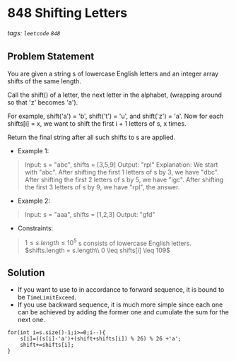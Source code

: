 # 848 Shifting Letters
###### tags: `leetcode` `848`
## Problem Statement
You are given a string s of lowercase English letters and an integer array shifts of the same length.

Call the shift() of a letter, the next letter in the alphabet, (wrapping around so that 'z' becomes 'a').

For example, shift('a') = 'b', shift('t') = 'u', and shift('z') = 'a'.
Now for each shifts[i] = x, we want to shift the first i + 1 letters of s, x times.

Return the final string after all such shifts to s are applied.
- Example 1:

> Input: s = "abc", shifts = [3,5,9]
Output: "rpl"
Explanation: We start with "abc".
After shifting the first 1 letters of s by 3, we have "dbc".
After shifting the first 2 letters of s by 5, we have "igc".
After shifting the first 3 letters of s by 9, we have "rpl", the answer.
- Example 2:

> Input: s = "aaa", shifts = [1,2,3]
Output: "gfd"
- Constraints:
> $1 \leq s.length \leq 10^5$
s consists of lowercase English letters.
$shifts.length = s.length\\
0 \leq shifts[i] \leq 109$
## Solution
- If you want to use to in accordance to forward sequence, it is bound to be ```TimeLimitExceed```.
- If you use backward sequence, it is much more simple since each one can be achieved by adding the former one and cumulate the sum for the next one.
```cpp=
for(int i=s.size()-1;i>=0;i--){
    s[i]=((s[i]-'a')+(shift+shifts[i]) % 26) % 26 +'a';
    shift+=shifts[i];
}
```